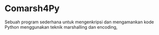 # Comarsh4Py
Sebuah program sederhana untuk mengenkripsi dan mengamankan kode Python menggunakan teknik marshalling dan encoding,
